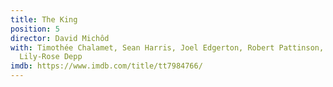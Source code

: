 ```yaml
---
title: The King
position: 5
director: David Michôd
with: Timothée Chalamet, Sean Harris, Joel Edgerton, Robert Pattinson, Ben Mendelsohn,
  Lily-Rose Depp
imdb: https://www.imdb.com/title/tt7984766/
---
```



